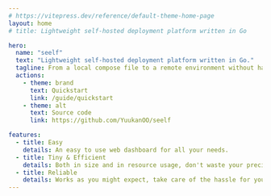 ```yaml
---
# https://vitepress.dev/reference/default-theme-home-page
layout: home
# title: Lightweight self-hosted deployment platform written in Go

hero:
  name: "seelf"
  text: "Lightweight self-hosted deployment platform written in Go."
  tagline: From a local compose file to a remote environment without hassle.
  actions:
    - theme: brand
      text: Quickstart
      link: /guide/quickstart
    - theme: alt
      text: Source code
      link: https://github.com/YuukanOO/seelf

features:
  - title: Easy
    details: An easy to use web dashboard for all your needs.
  - title: Tiny & Efficient
    details: Both in size and in resource usage, don't waste your precious server resources!
  - title: Reliable
    details: Works as you might expect, take care of the hassle for you.
---
```

